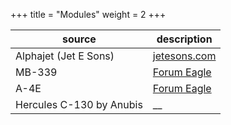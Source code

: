 +++
title = "Modules"
weight = 2
+++

source       | description
------------ | -----------
Alphajet (Jet E Sons) | [jetesons.com](http://www.jetesons.com/telechargement.html)
MB-339 | [Forum Eagle](https://forums.eagle.ru/showpost.php?p=3966249&postcount=1)
A-4E | [Forum Eagle](https://forums.eagle.ru/showthread.php?p=3930571)
Hercules C-130 by Anubis | __
